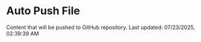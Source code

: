 # Auto Push File

Content that will be pushed to GitHub repository.
Last updated: 07/23/2025, 02:39:39 AM